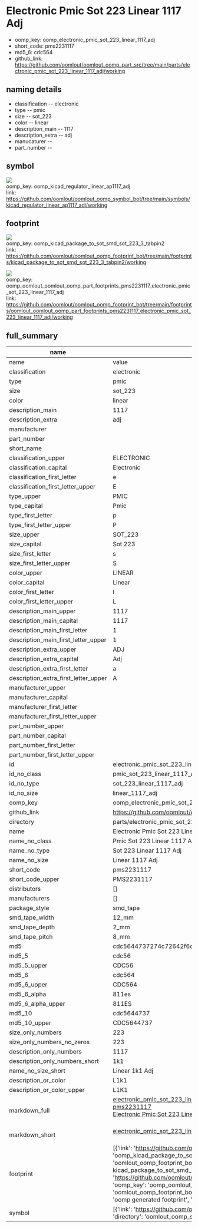 # Electronic Pmic Sot 223 Linear 1117 Adj

  
* oomp_key: oomp_electronic_pmic_sot_223_linear_1117_adj 
* short_code: pms2231117
* md5_6: cdc564  
* github_link: https://github.com/oomlout/oomlout_oomp_part_src/tree/main/parts/electronic_pmic_sot_223_linear_1117_adj/working  
## naming details
* classification -- electronic
* type -- pmic
* size -- sot_223
* color -- linear
* description_main -- 1117
* description_extra -- adj
* manucaturer -- 
* part_number -- 



## symbol

![](symbol/{index}/working/working_600.png)  
oomp_key: oomp_kicad_regulator_linear_ap1117_adj  
link: https://github.com/oomlout/oomlout_oomp_symbol_bot/tree/main/symbols/kicad_regulator_linear_ap1117_adj/working  

## footprint

![](footprint/{index}/working/working_600.png)  
oomp_key: oomp_kicad_package_to_sot_smd_sot_223_3_tabpin2  
link: https://github.com/oomlout/oomlout_oomp_footprint_bot/tree/main/footprints/kicad_package_to_sot_smd_sot_223_3_tabpin2/working  

![](footprint/{index}/working/working_600.png)  
oomp_key: oomp_oomlout_oomlout_oomp_part_footprints_pms2231117_electronic_pmic_sot_223_linear_1117_adj  
link: https://github.com/oomlout/oomlout_oomp_footprint_bot/tree/main/footprints/oomlout_oomlout_oomp_part_footprints_pms2231117_electronic_pmic_sot_223_linear_1117_adj/working  

## full_summary
| name | value | 
| --- | --- | 
| name | value | 
| classification | electronic | 
| type | pmic | 
| size | sot_223 | 
| color | linear | 
| description_main | 1117 | 
| description_extra | adj | 
| manufacturer |  | 
| part_number |  | 
| short_name |  | 
| classification_upper | ELECTRONIC | 
| classification_capital | Electronic | 
| classification_first_letter | e | 
| classification_first_letter_upper | E | 
| type_upper | PMIC | 
| type_capital | Pmic | 
| type_first_letter | p | 
| type_first_letter_upper | P | 
| size_upper | SOT_223 | 
| size_capital | Sot 223 | 
| size_first_letter | s | 
| size_first_letter_upper | S | 
| color_upper | LINEAR | 
| color_capital | Linear | 
| color_first_letter | l | 
| color_first_letter_upper | L | 
| description_main_upper | 1117 | 
| description_main_capital | 1117 | 
| description_main_first_letter | 1 | 
| description_main_first_letter_upper | 1 | 
| description_extra_upper | ADJ | 
| description_extra_capital | Adj | 
| description_extra_first_letter | a | 
| description_extra_first_letter_upper | A | 
| manufacturer_upper |  | 
| manufacturer_capital |  | 
| manufacturer_first_letter |  | 
| manufacturer_first_letter_upper |  | 
| part_number_upper |  | 
| part_number_capital |  | 
| part_number_first_letter |  | 
| part_number_first_letter_upper |  | 
| id | electronic_pmic_sot_223_linear_1117_adj | 
| id_no_class | pmic_sot_223_linear_1117_adj | 
| id_no_type | sot_223_linear_1117_adj | 
| id_no_size | linear_1117_adj | 
| oomp_key | oomp_electronic_pmic_sot_223_linear_1117_adj | 
| github_link | https://github.com/oomlout/oomlout_oomp_part_src/tree/main/parts/electronic_pmic_sot_223_linear_1117_adj/working | 
| directory | parts/electronic_pmic_sot_223_linear_1117_adj | 
| name | Electronic Pmic Sot 223 Linear 1117 Adj | 
| name_no_class | Pmic Sot 223 Linear 1117 Adj | 
| name_no_type | Sot 223 Linear 1117 Adj | 
| name_no_size | Linear 1117 Adj | 
| short_code | pms2231117 | 
| short_code_upper | PMS2231117 | 
| distributors | [] | 
| manufacturers | [] | 
| package_style | smd_tape | 
| smd_tape_width | 12_mm | 
| smd_tape_depth | 2_mm | 
| smd_tape_pitch | 8_mm | 
| md5 | cdc5644737274c72642f6d91b99a7aaa | 
| md5_5 | cdc56 | 
| md5_5_upper | CDC56 | 
| md5_6 | cdc564 | 
| md5_6_upper | CDC564 | 
| md5_6_alpha | 811es | 
| md5_6_alpha_upper | 811ES | 
| md5_10 | cdc5644737 | 
| md5_10_upper | CDC5644737 | 
| size_only_numbers | 223 | 
| size_only_numbers_no_zeros | 223 | 
| description_only_numbers | 1117 | 
| description_only_numbers_short | 1k1 | 
| name_no_size_short | Linear 1k1 Adj | 
| description_or_color | L1k1 | 
| description_or_color_upper | L1K1 | 
| markdown_full | [electronic_pmic_sot_223_linear_1117_adj](https://github.com/oomlout/oomlout_oomp_part_src/tree/main/parts/electronic_pmic_sot_223_linear_1117_adj/working)<br>[pms2231117](https://github.com/oomlout/oomlout_oomp_part_src/tree/main/parts/electronic_pmic_sot_223_linear_1117_adj/working)<br>[Electronic Pmic Sot 223 Linear 1117 Adj](https://github.com/oomlout/oomlout_oomp_part_src/tree/main/parts/electronic_pmic_sot_223_linear_1117_adj/working)<br><br> | 
| markdown_short | [electronic_pmic_sot_223_linear_1117_adj](https://github.com/oomlout/oomlout_oomp_part_src/tree/main/parts/electronic_pmic_sot_223_linear_1117_adj/working)<br><br> | 
| footprint | [{'link': 'https://github.com/oomlout/oomlout_oomp_footprint_bot/tree/main/foootprntss/kicad_package_to_sot_smd_sot_223_3_tabpin2', 'oomp_key': 'oomp_kicad_package_to_sot_smd_sot_223_3_tabpin2', 'directory': 'oomlout_oomp_footprint_bot/footprints/kicad_package_to_sot_smd_sot_223_3_tabpin2//working/working.kicad_mod', 'note': 'source footprint kicad_package_to_sot_smd_sot_223_3_tabpin2', 'index': 0}, {'link': 'https://github.com/oomlout/oomlout_oomp_footprint_bot/tree/main/foootprntss/oomlout_oomlout_oomp_part_footprints_pms2231117_electronic_pmic_sot_223_linear_1117_adj', 'oomp_key': 'oomp_oomlout_oomlout_oomp_part_footprints_pms2231117_electronic_pmic_sot_223_linear_1117_adj', 'directory': 'oomlout_oomp_footprint_bot/footprints/oomlout_oomlout_oomp_part_footprints_pms2231117_electronic_pmic_sot_223_linear_1117_adj//working/working.kicad_mod', 'note': 'oomp generated footprint', 'index': 1}] | 
| symbol | [{'link': 'https://github.com/oomlout/oomlout_oomp_symbol_bot/tree/main/symbols/kicad_regulator_linear_ap1117_adj', 'oomp_key': 'oomp_kicad_regulator_linear_ap1117_adj', 'directory': 'oomlout_oomp_symbol_bot/symbols/kicad_regulator_linear_ap1117_adj//working/working.kicad_sym', 'index': 0}] | 
